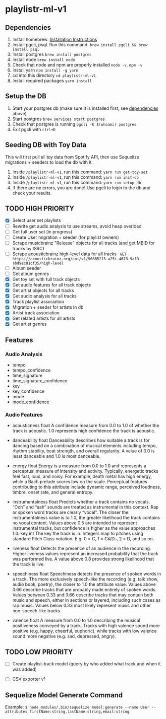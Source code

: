 # playlistr-ml-v1

## Dependencies
1. Install homebrew. [Installation Instructions](https://brew.sh/)
2. Install pgcli, psql. Run this command: `brew install pgcli && brew install psql`
3. Install postgres `brew install postgres`
4. Install node `brew install node`
5. Check that node and npm are properly installed `node -v`, `npm -v`
6. Install yarn `npm install -g yarn`
7. cd into this directory `cd playlistr-ml-v1`
8. Install required packages `yarn install`

## Setup the DB
1. Start your postgres db (make sure it is installed first, see [dependencies](#dependencies) above)
2. Start postgres `brew services start postgres`
3. Check that postgres is running `pgcli -U $(whoami) postgres`
4. Exit pgcli with `ctrl+D`


## Seeding DB with Toy Data
This will first pull all toy data from Spotify API, then use Sequelize migrations + seeders to load the db with it.

1. Inside `/playlistr-ml-v1`, run this command: `yarn run get-toy-set`
2. Inside `/playlistr-ml-v1`, run this command: `yarn run init-db`
3. Inside `/playlistr-ml-v1`, run this command: `yarn run setup-db`
4. If there are no errors, you are done! Use pgcli to login to the db and check your results.

## TODO HIGH PRIORITY
- [x] Select user set playlists  
- [ ] Rewrite get audio analysis to use streams, avoid heap overload  
- [ ] Get full user set  (in progress)
- [ ] Create User migration + seeder (for playlist owners)  
- [ ] Scrape musicbrainz "Release" objects for all tracks (and get MBID for tracks by ISRC)  
- [ ] Scrape acousticbrainz high-level data for all tracks ` GET https://acousticbrainz.org/api/v1/96685213-a25c-4678-9a13-abd9ec81cf35/high-level`  
- [ ] Album seeder  
- [ ] Get album genres  
- [x] Get toy set with full track objects  
- [x] Get audio features for all track objects  
- [x] Get artist objects for all tracks  
- [x] Get audio analysis for all tracks  
- [x] Track playlist association  
- [x] Migration + seeder for artists in db  
- [x] Artist track association  
- [x] Get related artists for all artists  
- [x] Get artist genres  

## Features
### Audio Analysis
- tempo
- tempo_confidence
- time_signature
- time_signature_confidence
- key
- key_confidence
- mode
- mode_confidence

### Audio Features
- acousticness	float	A confidence measure from 0.0 to 1.0 of whether the track is acoustic. 1.0 represents high confidence the track is acoustic.  

- danceability	float	Danceability describes how suitable a track is for dancing based on a combination of musical elements including tempo, rhythm stability, beat strength, and overall regularity. A value of 0.0 is least danceable and 1.0 is most danceable.  

- energy	float	Energy is a measure from 0.0 to 1.0 and represents a perceptual measure of intensity and activity. Typically, energetic tracks feel fast, loud, and noisy. For example, death metal has high energy, while a Bach prelude scores low on the scale. Perceptual features contributing to this attribute include dynamic range, perceived loudness, timbre, onset rate, and general entropy.  

- instrumentalness	float	Predicts whether a track contains no vocals. “Ooh” and “aah” sounds are treated as instrumental in this context. Rap or spoken word tracks are clearly “vocal”. The closer the instrumentalness value is to 1.0, the greater likelihood the track contains no vocal content. Values above 0.5 are intended to represent instrumental tracks, but confidence is higher as the value approaches 1.0.
key	int	The key the track is in. Integers map to pitches using standard Pitch Class notation. E.g. 0 = C, 1 = C♯/D♭, 2 = D, and so on.

- liveness	float	Detects the presence of an audience in the recording. Higher liveness values represent an increased probability that the track was performed live. A value above 0.8 provides strong likelihood that the track is live.  

- speechiness	float	Speechiness detects the presence of spoken words in a track. The more exclusively speech-like the recording (e.g. talk show, audio book, poetry), the closer to 1.0 the attribute value. Values above 0.66 describe tracks that are probably made entirely of spoken words. Values between 0.33 and 0.66 describe tracks that may contain both music and speech, either in sections or layered, including such cases as rap music. Values below 0.33 most likely represent music and other non-speech-like tracks.  

- valence	float	A measure from 0.0 to 1.0 describing the musical positiveness conveyed by a track. Tracks with high valence sound more positive (e.g. happy, cheerful, euphoric), while tracks with low valence sound more negative (e.g. sad, depressed, angry).  

## TODO LOW PRIORITY
- [ ] Create playlist-track model (query by who added what track and when it was added)  
- [ ] CSV exporter v1  


## Sequelize Model Generate Command
Example:
`$ node_modules/.bin/sequelize model:generate --name User --attributes firstName:string,lastName:string,email:string`